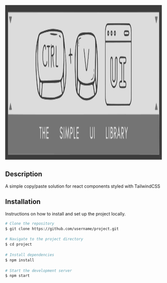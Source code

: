 <img src="src/IMG/CTRVL_UI_LOGO.svg" alt="Project Logo" width="1000" height="500">

## Description

A simple copy/paste solution for react components styled with TailwindCSS

## Installation

Instructions on how to install and set up the project locally.

```bash
# Clone the repository
$ git clone https://github.com/username/project.git

# Navigate to the project directory
$ cd project

# Install dependencies
$ npm install

# Start the development server
$ npm start
